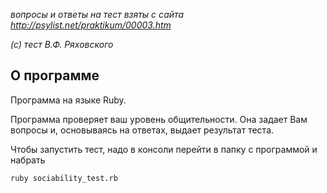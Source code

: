 *вопросы и ответы на тест взяты с сайта http://psylist.net/praktikum/00003.htm*

*(c) тест В.Ф. Ряховского*


## О программе

Программа на языке Ruby. 

Программа проверяет ваш уровень общительности. Она задает Вам вопросы и, основываясь на ответах, выдает результат теста.

Чтобы запустить тест, надо в консоли перейти в папку с программой и набрать

```ruby sociability_test.rb```
